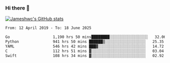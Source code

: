 ### Hi there 👋

[![Jameshwc's GitHub stats](https://github-readme-stats.vercel.app/api?username=jameshwc)](https://github.com/anuraghazra/github-readme-stats)

<!--START_SECTION:waka-->

```txt
From: 12 April 2019 - To: 18 June 2025

Go                   1,190 hrs 50 mins████████░░░░░░░░░░░░░░░░░   32.06 %
Python               941 hrs 50 mins ██████▒░░░░░░░░░░░░░░░░░░   25.35 %
YAML                 546 hrs 42 mins ███▓░░░░░░░░░░░░░░░░░░░░░   14.72 %
C                    112 hrs 51 mins ▓░░░░░░░░░░░░░░░░░░░░░░░░   03.04 %
Swift                108 hrs 34 mins ▓░░░░░░░░░░░░░░░░░░░░░░░░   02.92 %
```

<!--END_SECTION:waka-->